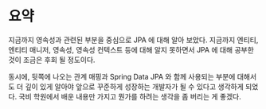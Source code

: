 # 요약

지금까지 영속성과 관련된 부분을 중심으로 JPA 에 대해 알아 보았다. 지금까지 엔티티, 엔티티 매니저, 영속성, 영속성 컨텍스트 등에 대해 알지 못하면서 JPA 에 대해 공부한 것이 조금은 후회 될 정도이다.

동시에, 뒷쪽에 나오는 관계 매핑과 Spring Data JPA 와 함께 사용되는 부분에 대해서도 더 깊이 있게 알아야 앞으로 꾸준하게 성장하는 개발자가 될 수 있다고 생각하게 되었다. 국비 학원에서 배운 내용만 가지고 뭔가를 하려는 생각을 좀 버리는 게 좋겠다.